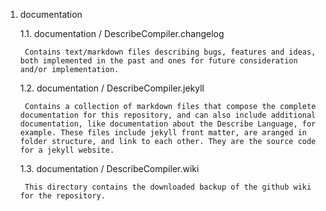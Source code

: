 1. documentation

	1.1. documentation / DescribeCompiler.changelog

		Contains text/markdown files describing bugs, features and ideas, both implemented in the past and ones for future consideration and/or implementation.

	1.2. documentation / DescribeCompiler.jekyll

		Contains a collection of markdown files that compose the complete documentation for this repository, and can also include additional documentation, like documentation about the Describe Language, for example. These files include jekyll front matter, are aranged in folder structure, and link to each other. They are the source code for a jekyll website.

	1.3. documentation / DescribeCompiler.wiki

		This directory contains the downloaded backup of the github wiki for the repository.